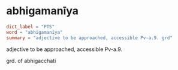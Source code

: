 # abhigamanīya

``` toml
dict_label = "PTS"
word = "abhigamanīya"
summary = "adjective to be approached, accessible Pv-a.9. grd"
```

adjective to be approached, accessible Pv\-a.9.

grd. of abhigacchati


